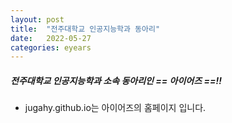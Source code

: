 ```yaml
---
layout:	post
title:	"전주대학교 인공지능학과 동아리"
date:	2022-05-27 
categories:	eyears
---
```

##### 전주대학교 인공지능학과 소속 동아리인 == 아이어즈 ==!!
* jugahy.github.io는 아이어즈의 홈페이지 입니다.